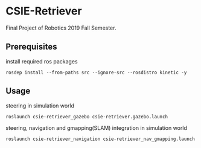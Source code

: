 # CSIE-Retriever
Final Project of Robotics 2019 Fall Semester.

## Prerequisites

install required ros packages
```
rosdep install --from-paths src --ignore-src --rosdistro kinetic -y
```

## Usage

steering in simulation world
```
roslaunch csie-retriever_gazebo csie-retriever.gazebo.launch 
```

steering, navigation and gmapping(SLAM) integration in simulation world
```
roslaunch csie-retriever_navigation csie-retriever_nav_gmapping.launch
```

